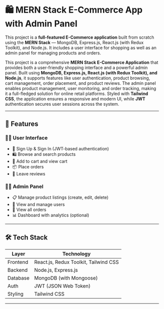 # 🛍️ MERN Stack E-Commerce App with Admin Panel

This project is a **full-featured E-Commerce application** built from scratch using the **MERN Stack** — MongoDB, Express.js, React.js (with Redux Toolkit), and Node.js. It includes a user interface for shopping as well as an admin panel for managing products and orders.

This project is a comprehensive **MERN Stack E-Commerce Application** that provides both a user-friendly shopping interface and a powerful admin panel. Built using **MongoDB, Express.js, React.js (with Redux Toolkit), and Node.js**, it supports features like user authentication, product browsing, cart management, order placement, and product reviews. The admin panel enables product management, user monitoring, and order tracking, making it a full-fledged solution for online retail platforms. Styled with **Tailwind CSS**, the application ensures a responsive and modern UI, while **JWT** authentication secures user sessions across the system.

---

## 🌟 Features

### 👨‍💻 User Interface

- 🔐 Sign Up & Sign In (JWT-based authentication)
- 🛍️ Browse and search products
- 🛒 Add to cart and view cart
- 📦 Place orders
- 💬 Leave reviews

### 🧑‍💼 Admin Panel

- 📋 Manage product listings (create, edit, delete)
- 👥 View and manage users
- 🛒 View all orders
- 📊 Dashboard with analytics (optional)

---

## 🛠️ Tech Stack

| Layer    | Technology                            |
| -------- | ------------------------------------- |
| Frontend | React.js, Redux Toolkit, Tailwind CSS |
| Backend  | Node.js, Express.js                   |
| Database | MongoDB (with Mongoose)               |
| Auth     | JWT (JSON Web Token)                  |
| Styling  | Tailwind CSS                          |

---
